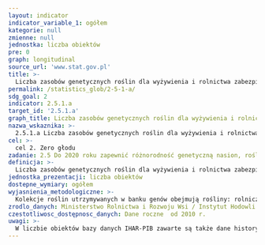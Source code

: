 ```yaml
---
layout: indicator
indicator_variable_1: ogółem
kategorie: null
zmienne: null
jednostka: liczba obiektów
pre: 0
graph: longitudinal
source_url: 'www.stat.gov.pl'
title: >-
  Liczba zasobów genetycznych roślin dla wyżywienia i rolnictwa zabezpieczonych w kolekcjach banków genów (stan w dniu 31.XII)
permalink: /statistics_glob/2-5-1-a/
sdg_goal: 2
indicator: 2.5.1.a
target_id: '2.5.1.a'
graph_title: Liczba zasobów genetycznych roślin dla wyżywienia i rolnictwa zabezpieczonych w kolekcjach banków genów (stan w dniu 31.XII)
nazwa_wskaznika: >-
  2.5.1.a Liczba zasobów genetycznych roślin dla wyżywienia i rolnictwa zabezpieczonych w kolekcjach banków genów (stan w dniu 31.XII)
cel: >-
  cel 2. Zero głodu
zadanie: 2.5 Do 2020 roku zapewnić różnorodność genetyczną nasion, roślin uprawnych, zwierząt hodowlanych i udomowionych oraz powiązanych z nimi dzikich gatunków, w tym poprzez skutecznie zarządzane i różnorodne banki nasion i roślin na poziomie krajowym, regionalnym i międzynarodowym, jak również promować uczciwy i sprawiedliwy podział oraz dostęp do korzyści płynących z wykorzystania zasobów genetycznych oraz związanej z nimi tradycyjnej wiedzy, zgodnie z ustaleniami na szczeblu międzynarodowym
definicja: >-
  Liczba zasobów genetycznych roślin dla wyżywienia i rolnictwa zabezpieczonych w kolekcjach banków genów, przechowywanych w postaci generatywnej - w formie nasion oraz w postaci wegetatywnej - w formie plantacji polowych, kultur in vitro, mikrobulwek itp.
jednostka_prezentacji: liczba obiektów
dostepne_wymiary: ogółem
wyjasnienia_metodologiczne: >-
  Kolekcje roślin utrzymywanych w banku genów obejmują rośliny: rolnicze (zboża, okopowe, specjalne, zielarskie, pastewne, rekultywacyjne i energetyczne, motylkowate drobnonasienne, marginalne rośliny strączkowe gruboziarniste), warzywne, sadownicze (w tym podkładki drzew ziarnkowych, podkładki drzew pestkowych, rzadkie gatunki roślin sadowniczych, rośliny jagodowe), miododajne i ozdobne.Wskaźnik obliczany jest na podstawie bazy danych, zawierającej liczbę obiektów oraz dane na ich temat. Informacje dostępne są w IHAR-PIB, pod adresem: http://egiset.ihar.edu.pl/index.aspx?lang=pl-PL. Baza danych obejmuje zasoby przechowywane w kolekcjach banku genów, w różnych formach, zlokalizowanych w IHAR Radzików (centralna przechowalnia nasion) oraz w szeregu innych instytucji, m.in.: Instytut Ogrodnictwa w Skierniewicach, Arboretum i Zakład Fizjografii w Bolestraszycach  Polska Akademia Nauk Ogród Botaniczny – Centrum Zachowania Bioróżnorodności Biologicznej w Powsinie  Szkoła Główna Gospodarstwa Wiejskiego w Warszawie  Uniwersytet Przyrodniczy w Poznaniu  Towarzystwo Przyjaciół Dolnej Wisły w Grucznie  Poznańska Hodowla Roślin Sp. z o.o. w Tulcach  Instytut Włókien Naturalnych i Roślin Zielarskich w Poznaniu  Instytut Uprawy Nawożenia i Gleboznawstwa – PIB w Puławach.
zrodlo_danych: Ministerstwo Rolnictwa i Rozwoju Wsi / Instytut Hodowli i Aklimatyzacji Roślin - PIB in Radzików / Instytut Ogrodnictwa w Skierniewicach
czestotliwosc_dostępnosc_danych: Dane roczne  od 2010 r.
uwagi: >-
  W liczbie obiektów bazy danych IHAR-PIB zawarte są także dane historyczne.
---
```

